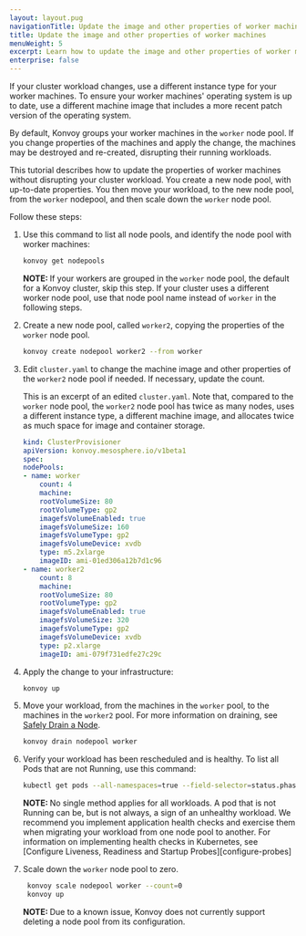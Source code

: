 ```yaml
---
layout: layout.pug
navigationTitle: Update the image and other properties of worker machines
title: Update the image and other properties of worker machines
menuWeight: 5
excerpt: Learn how to update the image and other properties of worker machines
enterprise: false
---
```


<!-- markdownlint-disable MD004 MD007 MD025 MD030 -->

If your cluster workload changes, use a different instance type for your worker machines. To ensure your worker machines' operating system is up to date, use a different machine image that includes a more recent patch version of the operating system.

By default, Konvoy groups your worker machines in the `worker` node pool. If you change properties of the machines and apply the change, the machines may be destroyed and re-created, disrupting their running workloads.

This tutorial describes how to update the properties of worker machines without disrupting your cluster workload. You create a new node pool, with up-to-date properties. You then move your workload, to the new node pool, from the `worker` nodepool, and then scale down the `worker` node pool.

Follow these steps:

1. Use this command to list all node pools, and identify the node pool with worker machines:

    ```bash
    konvoy get nodepools
    ```

    <p class="message--note"><strong>NOTE: </strong>  If your workers are grouped in the <code>worker</code> node pool, the default for a Konvoy cluster, skip this step. If your cluster uses a different worker node pool, use that node pool name instead of <code>worker</code> in the following steps.</p>

1. Create a new node pool, called `worker2`, copying the properties of the `worker` node pool.

    ```bash
    konvoy create nodepool worker2 --from worker
    ```

1. Edit `cluster.yaml` to change the machine image and other properties of the `worker2` node pool if needed. If necessary, update the count.

    This is an excerpt of an edited `cluster.yaml`. Note that, compared to the `worker` node pool, the `worker2` node pool has twice as many nodes, uses a different instance type, a different machine image, and allocates twice as much space for image and container storage.

    ```yaml
    kind: ClusterProvisioner
    apiVersion: konvoy.mesosphere.io/v1beta1
    spec:
    nodePools:
    - name: worker
        count: 4
        machine:
        rootVolumeSize: 80
        rootVolumeType: gp2
        imagefsVolumeEnabled: true
        imagefsVolumeSize: 160
        imagefsVolumeType: gp2
        imagefsVolumeDevice: xvdb
        type: m5.2xlarge
        imageID: ami-01ed306a12b7d1c96
    - name: worker2
        count: 8
        machine:
        rootVolumeSize: 80
        rootVolumeType: gp2
        imagefsVolumeEnabled: true
        imagefsVolumeSize: 320
        imagefsVolumeType: gp2
        imagefsVolumeDevice: xvdb
        type: p2.xlarge
        imageID: ami-079f731edfe27c29c
    ```

1. Apply the change to your infrastructure:

    ```bash
    konvoy up
    ```

1. Move your workload, from the machines in the `worker` pool, to the machines in the `worker2` pool. For more information on draining, see [Safely Drain a Node][drain-node].

    ```bash
    konvoy drain nodepool worker
    ```

1. Verify your workload has been rescheduled and is healthy. To list all Pods that are not Running, use this command:

    ```bash
    kubectl get pods --all-namespaces=true --field-selector=status.phase!=Running
    ```

    <p class="message--note"><strong>NOTE: </strong> No single method applies for all workloads. A pod that is not Running can be, but is not always, a sign of an unhealthy workload. We recommend you implement application health checks and exercise them when migrating your workload from one node pool to another. For information on implementing health checks in Kubernetes, see [Configure Liveness, Readiness and Startup Probes][configure-probes]</p>

1. Scale down the `worker` node pool to zero.

   ```bash
    konvoy scale nodepool worker --count=0
    konvoy up
   ```

    <p class="message--note"><strong>NOTE: </strong>Due to a known issue, Konvoy does not currently support deleting a node pool from its configuration.</p>

[drain-node]: https://kubernetes.io/docs/tasks/administer-cluster/safely-drain-node/
[configure-probes]: https://kubernetes.io/docs/tasks/configure-pod-container/configure-liveness-readiness-startup-probes/
